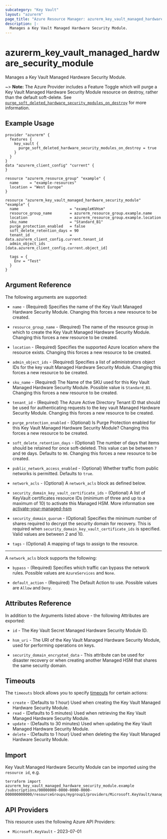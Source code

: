 ```yaml
---
subcategory: "Key Vault"
layout: "azurerm"
page_title: "Azure Resource Manager: azurerm_key_vault_managed_hardware_security_module"
description: |-
  Manages a Key Vault Managed Hardware Security Module.
---
```


# azurerm_key_vault_managed_hardware_security_module

Manages a Key Vault Managed Hardware Security Module.

~> **Note:** The Azure Provider includes a Feature Toggle which will purge a Key Vault Managed Hardware Security Module resource on destroy, rather than the default soft-delete. See [`purge_soft_deleted_hardware_security_modules_on_destroy`](https://registry.terraform.io/providers/hashicorp/azurerm/latest/docs/guides/features-block#purge_soft_deleted_hardware_security_modules_on_destroy) for more information.

## Example Usage

```hcl
provider "azurerm" {
  features {
    key_vault {
      purge_soft_deleted_hardware_security_modules_on_destroy = true
    }
  }
}
data "azurerm_client_config" "current" {
}

resource "azurerm_resource_group" "example" {
  name     = "example-resources"
  location = "West Europe"
}

resource "azurerm_key_vault_managed_hardware_security_module" "example" {
  name                       = "exampleKVHsm"
  resource_group_name        = azurerm_resource_group.example.name
  location                   = azurerm_resource_group.example.location
  sku_name                   = "Standard_B1"
  purge_protection_enabled   = false
  soft_delete_retention_days = 90
  tenant_id                  = data.azurerm_client_config.current.tenant_id
  admin_object_ids           = [data.azurerm_client_config.current.object_id]

  tags = {
    Env = "Test"
  }
}
```

## Argument Reference

The following arguments are supported:

* `name` - (Required) Specifies the name of the Key Vault Managed Hardware Security Module. Changing this forces a new resource to be created.

* `resource_group_name` - (Required) The name of the resource group in which to create the Key Vault Managed Hardware Security Module. Changing this forces a new resource to be created.

* `location` - (Required) Specifies the supported Azure location where the resource exists. Changing this forces a new resource to be created.

* `admin_object_ids` - (Required) Specifies a list of administrators object IDs for the key vault Managed Hardware Security Module. Changing this forces a new resource to be created.

* `sku_name` - (Required) The Name of the SKU used for this Key Vault Managed Hardware Security Module. Possible value is `Standard_B1`. Changing this forces a new resource to be created.

* `tenant_id` - (Required) The Azure Active Directory Tenant ID that should be used for authenticating requests to the key vault Managed Hardware Security Module. Changing this forces a new resource to be created.

* `purge_protection_enabled` - (Optional) Is Purge Protection enabled for this Key Vault Managed Hardware Security Module? Changing this forces a new resource to be created.

* `soft_delete_retention_days` - (Optional) The number of days that items should be retained for once soft-deleted. This value can be between `7` and `90` days. Defaults to `90`. Changing this forces a new resource to be created.

* `public_network_access_enabled` - (Optional) Whether traffic from public networks is permitted. Defaults to `true`.

* `network_acls` - (Optional) A `network_acls` block as defined below.

* `security_domain_key_vault_certificate_ids` - (Optional) A list of KeyVault certificates resource IDs (minimum of three and up to a maximum of 10) to activate this Managed HSM. More information see [activate-your-managed-hsm](https://learn.microsoft.com/azure/key-vault/managed-hsm/quick-create-cli#activate-your-managed-hsm)

* `security_domain_quorum` - (Optional) Specifies the minimum number of shares required to decrypt the security domain for recovery. This is required when `security_domain_key_vault_certificate_ids` is specified. Valid values are between 2 and 10.

* `tags` - (Optional) A mapping of tags to assign to the resource.

---

A `network_acls` block supports the following:

* `bypass` - (Required) Specifies which traffic can bypass the network rules. Possible values are `AzureServices` and `None`.

* `default_action` - (Required) The Default Action to use. Possible values are `Allow` and `Deny`.

## Attributes Reference

In addition to the Arguments listed above - the following Attributes are exported:

* `id` - The Key Vault Secret Managed Hardware Security Module ID.

* `hsm_uri` - The URI of the Key Vault Managed Hardware Security Module, used for performing operations on keys.

* `security_domain_encrypted_data` - This attribute can be used for disaster recovery or when creating another Managed HSM that shares the same security domain.

## Timeouts

The `timeouts` block allows you to specify [timeouts](https://developer.hashicorp.com/terraform/language/resources/configure#define-operation-timeouts) for certain actions:

* `create` - (Defaults to 1 hour) Used when creating the Key Vault Managed Hardware Security Module.
* `read` - (Defaults to 5 minutes) Used when retrieving the Key Vault Managed Hardware Security Module.
* `update` - (Defaults to 30 minutes) Used when updating the Key Vault Managed Hardware Security Module.
* `delete` - (Defaults to 1 hour) Used when deleting the Key Vault Managed Hardware Security Module.

## Import

Key Vault Managed Hardware Security Module can be imported using the `resource id`, e.g.

```shell
terraform import azurerm_key_vault_managed_hardware_security_module.example /subscriptions/00000000-0000-0000-0000-000000000000/resourceGroups/mygroup1/providers/Microsoft.KeyVault/managedHSMs/hsm1
```

## API Providers
<!-- This section is generated, changes will be overwritten -->
This resource uses the following Azure API Providers:

* `Microsoft.KeyVault` - 2023-07-01
